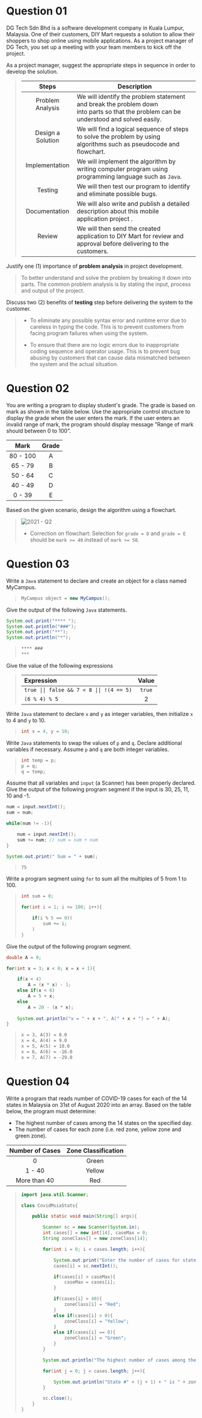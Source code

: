 # **Question 01**

DG Tech Sdn Bhd is a software development company in Kuala Lumpur, Malaysia. One of their customers, DIY Mart requests a solution to allow their shoppers to shop online using mobile applications. As a project manager of DG Tech, you set up a meeting with your team members to kick off the project.

As a project manager, suggest the appropriate steps in sequence in order to develop the solution.

> | Steps | Description |
> | :---: | --- |
> | Problem Analysis<br>&ensp; | We will identify the problem statement and break the problem down<br>into parts so that the problem can be understood and solved easily. |
> | Design a Solution<br>&ensp; | We will find a logical sequence of steps to solve the problem by using<br>algorithms such as pseudocode and flowchart. |
> | Implementation<br>&ensp; | We will implement the algorithm by writing computer program using<br>programming language such as `Java`. |
> | Testing | We will then test our program to identify and eliminate possible bugs. |
> | Documentation | We will also write and publish a detailed description about this mobile<br>application project . |
> | Review<br>&ensp; | We will then send the created application to DIY Mart for review and<br>approval before delivering to the customers. |

Justify one (1) importance of **problem analysis** in project development.

> To better understand and solve the problem by breaking it down into parts. The common problem analysis is by stating the input, process and output of the project.

Discuss two (2) benefits of **testing** step before delivering the system to the customer.

> * To eliminate any possible syntax error and runtime error due to careless in typing the code. This is to prevent customers from facing program failures when using the system.
> 
> * To ensure that there are no logic errors due to inappropriate coding sequence and operator usage. This is to prevent bug abusing by customers that can cause data mismatched between the system and the actual situation.

# **Question 02**

You are writing a program to display student's grade. The grade is based on mark as shown in the table below. Use the appropriate control structure to display the grade when the user enters the mark. If the user enters an invalid range of mark, the program should display message "Range of mark should between 0 to 100".

| Mark | Grade |
| :---: | :---: |
| 80 - 100 | A |
| 65 - 79 | B |
| 50 - 64 | C |
| 40 - 49 | D |
| 0 - 39 | E |

Based on the given scenario, design the algorithm using a flowchart.

> ![2021 - Q2](https://github.com/LimJY03/JavaMatriculation/blob/main/Past%20Year%20Theory%20Questions/Resources/Images/2021%20-%20Q2.png?raw=true)
>
> * Correction on flowchart: Selection for `grade = D` and `grade = E` should be `mark >= 40` instead of `mark >= 50`.

# **Question 03**

Write a `Java` statement to declare and create an object for a class named MyCampus.

> ```java
> MyCampus object = new MyCampus();
> ```

Give the output of the following `Java` statements.

```java
System.out.print("**** ");
System.out.println("###");
System.out.print("**");
System.out.println("*");
```

> ```markdown
> **** ###
> ***
> ```

Give the value of the following expressions

> | Expression | Value |
> | :--- | :---: |
> | `true \|\| false && 7 < 8 \|\| !(4 == 5)` | `true` |
> | `(6 % 4) % 5` | 2 |

Write `Java` statement to declare `x` and `y` as integer variables, then initialize `x` to 4 and `y` to 10.

> ```java
> int x = 4, y = 10;
> ```

Write `Java` statements to swap the values of `p` and `q`. Declare additional variables if necessary. Assume `p` and `q` are both integer variables.

> ```java
> int temp = p;
> p = q;
> q = temp;
> ```

Assume that all variables and `input` (a Scanner) has been properly declared. Give the output of the following program segment if the input is 30, 25, 11, 10 and -1.

```java
num = input.nextInt();
sum = num;

while(num != -1){

    num = input.nextInt();
    sum += num; // sum = sum + num
}

System.out.print(" Sum = " + sum);
```

> ```markdown
> 75
> ```

Write a program segment using `for` to sum all the multiples of 5 from 1 to 100.

> ```java
> int sum = 0;
> 
> for(int i = 1; i <= 100; i++){
> 
>     if(i % 5 == 0)(
>         sum += i;
>     )
> }
> ```

Give the output of the following program segment.

```java
double A = 0;

for(int x = 3; x < 8; x = x + 1){

    if(x < 4)
        A = (x * x) - 1;
    else if(x < 6)
        A = 5 + x;
    else
        A = 20 - (x * x);
    
    System.out.println("x = " + x + ", A(" + x + ") = " + A);
}
```

> ```markdown
> x = 3, A(3) = 8.0
> x = 4, A(4) = 9.0
> x = 5, A(5) = 10.0
> x = 6, A(6) = -16.0
> x = 7, A(7) = -29.0
> ```

# **Question 04**

Write a program that reads number of COVID-19 cases for each of the 14 states in Malaysia on 31st of August 2020 into an array. Based on the table below, the program must determine:

* The highest number of cases among the 14 states on the specified day.
* The number of cases for each zone (i.e. red zone, yellow zone and green zone).

| Number of Cases | Zone Classification |
| :---: | :---: |
| 0 | Green |
| 1 - 40 | Yellow |
| More than 40 | Red |

> ```java
> import java.util.Scanner;
> 
> class CovidMsiaStats{
> 
>     public static void main(String[] args){
> 
>         Scanner sc = new Scanner(System.in);
>         int cases[] = new int[14], caseMax = 0;
>         String zoneClass[] = new zoneClass[14];
> 
>         for(int i = 0; i < cases.length; i++){
> 
>             System.out.print("Enter the number of cases for state #" + (i + 1) + ": ");
>             cases[i] = sc.nextInt();
> 
>             if(cases[i] > caseMax){
>                 caseMax = cases[i];
>             }
> 
>             if(cases[i] > 40){
>                 zoneClass[i] = "Red";
>             }
>             else if(cases[i] > 0){
>                 zoneClass[i] = "Yellow";
>             }
>             else if(cases[i] == 0){
>                 zoneClass[i] = "Green";
>             }
>         }
> 
>         System.out.println("The highest number of cases among the 14 states is " + caseMax + " > cases.");
> 
>         for(int j = 0; j < cases.length; j++){
> 
>             System.out.println("State #" + (j + 1) + " is " + zoneClass[j] + " Zone.");
>         }
> 
>         sc.close();
>     }
> }
> ```